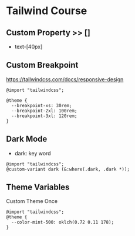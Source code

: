 # Tailwind Course

## Custom Property >> []
- text-[40px]

## Custom Breakpoint
https://tailwindcss.com/docs/responsive-design
```
@import "tailwindcss";

@theme {
  --breakpoint-xs: 30rem;
  --breakpoint-2xl: 100rem;
  --breakpoint-3xl: 120rem;
}
```

## Dark Mode
- dark: key word
```
@import "tailwindcss";
@custom-variant dark (&:where(.dark, .dark *));
```
## Theme Variables
Custom Theme Once
```
@import "tailwindcss";
@theme {
  --color-mint-500: oklch(0.72 0.11 178);
}
```
